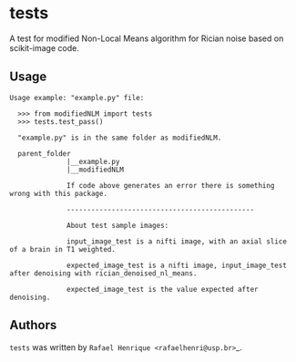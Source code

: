 # tests

A test for modified Non-Local Means algorithm for Rician noise based on scikit-image code.

## Usage

```
Usage example: "example.py" file:

  >>> from modifiedNLM import tests
  >>> tests.test_pass()

  "example.py" is in the same folder as modifiedNLM.

  parent_folder
              |__example.py
              |__modifiedNLM

              If code above generates an error there is something wrong with this package.

              ----------------------------------------------

              About test sample images:

              input_image_test is a nifti image, with an axial slice of a brain in T1 weighted.

              expected_image_test is a nifti image, input_image_test after denoising with rician_denoised_nl_means.

              expected_image_test is the value expected after denoising.

```

## Authors

`tests` was written by `Rafael Henrique <rafaelhenri@usp.br>`_.
